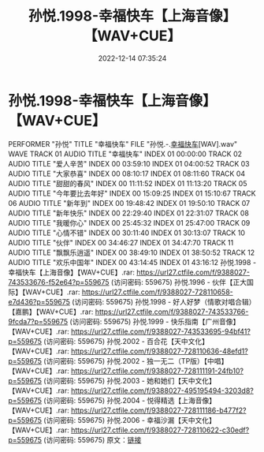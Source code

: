 ﻿---
title: 孙悦.1998-幸福快车【上海音像】【WAV+CUE】
date: 2022-12-14 07:35:24
categories: WAV车载音乐、镜像
tags: 华语中文
---
# 孙悦.1998-幸福快车【上海音像】【WAV+CUE】

PERFORMER "孙悦"
TITLE "幸福快车"
FILE "孙悦.-.[幸福快车](1998)[WAV].wav" WAVE
TRACK 01 AUDIO
TITLE "幸福快车"
INDEX 01 00:00:00
TRACK 02 AUDIO
TITLE "爱人辛苦"
INDEX 00 03:59:10
INDEX 01 04:00:52
TRACK 03 AUDIO
TITLE "大家恭喜"
INDEX 00 08:10:17
INDEX 01 08:11:60
TRACK 04 AUDIO
TITLE "甜甜的春风"
INDEX 00 11:11:52
INDEX 01 11:13:20
TRACK 05 AUDIO
TITLE "今年要比去年好"
INDEX 00 15:09:25
INDEX 01 15:10:67
TRACK 06 AUDIO
TITLE "新年到"
INDEX 00 19:48:42
INDEX 01 19:50:10
TRACK 07 AUDIO
TITLE "新年快乐"
INDEX 00 22:29:40
INDEX 01 22:31:07
TRACK 08 AUDIO
TITLE "我暖你心"
INDEX 00 25:45:32
INDEX 01 25:47:00
TRACK 09 AUDIO
TITLE "心情不错"
INDEX 00 30:11:40
INDEX 01 30:13:07
TRACK 10 AUDIO
TITLE "伙伴"
INDEX 00 34:46:27
INDEX 01 34:47:70
TRACK 11 AUDIO
TITLE "飘飘乐逍遥"
INDEX 00 38:49:10
INDEX 01 38:50:52
TRACK 12 AUDIO
TITLE "欢乐中国年"
INDEX 00 43:14:45
INDEX 01 43:16:12
孙悦.1998 - 幸福快车【上海音像】【WAV+CUE】.rar:
https://url27.ctfile.com/f/9388027-743533676-f52e64?p=559675
(访问密码: 559675)
孙悦.1996 - 伙伴【正大国际】【ＷAV+CUE】.rar: https://url27.ctfile.com/f/9388027-728110658-e7d436?p=559675
(访问密码: 559675)
孙悦.1998 - 好人好梦（情歌对唱合辑）【嘉鹏】【WAV+CUE】.rar: https://url27.ctfile.com/f/9388027-743533766-9fcda7?p=559675
(访问密码: 559675)
孙悦.1999 - 快乐指南【广州音像】【WAV+CUE】.rar: https://url27.ctfile.com/f/9388027-743533695-94bf41?p=559675
(访问密码: 559675)
孙悦.2002 - 百合花【天中文化】【WAV+CUE】.rar: https://url27.ctfile.com/f/9388027-728110636-48efd1?p=559675
(访问密码: 559675)
孙悦.2002 - 独一无二（TP版）【中唱】【WAV+CUE】.rar: https://url27.ctfile.com/f/9388027-728111191-24fb10?p=559675
(访问密码: 559675)
孙悦.2003 - 她和她们【天中文化】【WAV+CUE】.rar: https://url27.ctfile.com/f/9388027-495195494-3203d8?p=559675
(访问密码: 559675)
孙悦.2004 - 悦得精选【上海音像】【WAV+CUE】.rar: https://url27.ctfile.com/f/9388027-728111186-b477f2?p=559675
(访问密码: 559675)
孙悦.2006 - 幸福沙漏【天中文化】【WAV+CUE】.rar: https://url27.ctfile.com/f/9388027-728110622-c30edf?p=559675
(访问密码: 559675)
原文：[链接](https://blog.sina.com.cn/s/blog_1647c7e76010310ln.html)